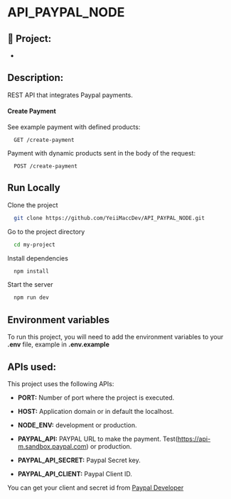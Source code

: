 # API_PAYPAL_NODE


## 🚀 Project:
- 

## Description:
REST API that integrates Paypal payments.


#### Create Payment
See example payment with defined products:
```http
  GET /create-payment
```

Payment with dynamic products sent in the body of the request:
```http
  POST /create-payment
```




## Run Locally
Clone the project
```bash
  git clone https://github.com/YeiiMaccDev/API_PAYPAL_NODE.git
```

Go to the project directory
```bash
  cd my-project
```

Install dependencies
```bash
  npm install
```

Start the server
```bash
  npm run dev
```

## Environment variables
To run this project, you will need to add the environment variables to your **.env** file, example in **.env.example**


## APIs used:
This project uses the following APIs:
- **PORT:** Number of port where the project is executed.
- **HOST:** Application domain or in default the localhost.
- **NODE_ENV:** development or production.

- **PAYPAL_API:** PAYPAL URL to make the payment. Test(https://api-m.sandbox.paypal.com) or production.
- **PAYPAL_API_SECRET:** Paypal Secret key.
- **PAYPAL_API_CLIENT:** Paypal Client ID.


You can get your client and secret id from [Paypal Developer](https://developer.paypal.com/developer/applications/)